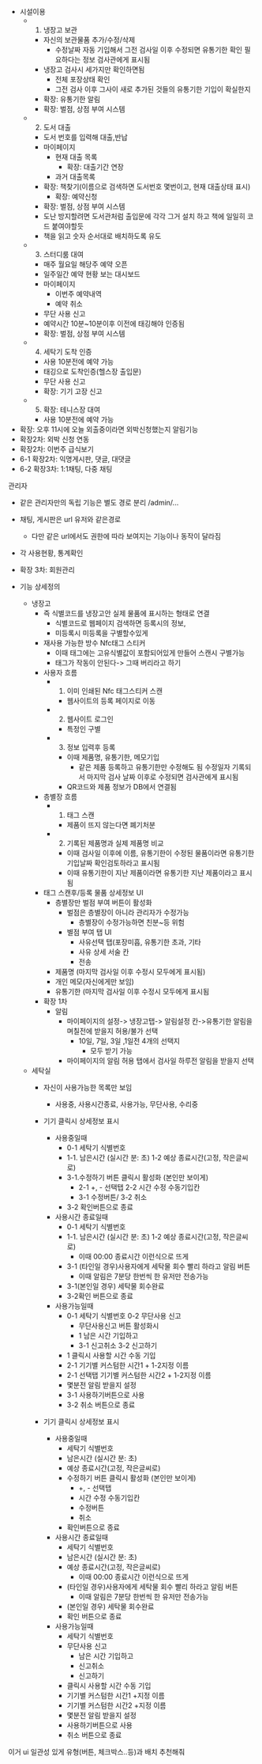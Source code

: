 - 시설이용
	- 1. 냉장고 보관
		- 자신의 보관물품 추가/수정/삭제
			- 수정날짜 자동 기입해서 그전 검사일 이후 수정되면 유통기한 확인 필요하다는 정보 검사관에게 표시됨
		- 냉장고 검사시 세가지만 확인하면됨
			- 전체 포장상태 확인
			- 그전 검사 이후 그사이 새로 추가된 것들의 유통기한 기입이 확실한지 
		- 확장: 유통기한 알림
		- 확장: 벌점, 상점 부여 시스템
	- 2. 도서 대출
		- 도서 번호를 입력해 대출,반납
		- 마이페이지
			- 현재 대출 목록
				- 확장: 대출기간 연장
			- 과거 대출목록
		- 확장: 책찾기(이름으로 검색하면 도서번호 몇번이고, 현재 대출상태 표시)
			- 확장: 예약신청
		- 확장: 벌점, 상점 부여 시스템
		- 도난 방지할려면 도서관처럼 출입문에 각각 그거 설치 하고 책에 일일히 코드 붙여야할듯 
		- 책을 읽고 숫자 순서대로 배치하도록 유도
	- 3. 스터디룸 대여
		- 매주 월요일 해당주 예약 오픈
		- 일주일간 예약 현황 보는 대시보드
		- 마이페이지
			- 이번주 예약내역
			- 예약 취소
		- 무단 사용 신고
		- 예약시간 10분~10분이후 이전에 태깅해야 인증됨
		- 확장: 벌점, 상점 부여 시스템
	- 4. 세탁기 도착 인증
		- 사용 10분전에 예약 가능
		- 태깅으로 도착인증(헬스장 출입문)
		- 무단 사용 신고
		- 확장: 기기 고장 신고
	- 5. 확장: 테니스장 대여
		- 사용 10분전에 예약 가능
- 확장: 오후 11시에 오늘 외출중이라면 외박신청했는지 알림기능
- 확장2차: 외박 신청 연동
- 확장2차: 이번주 급식보기
- 6-1 확장2차: 익명게시판, 댓글, 대댓글
- 6-2 확장3차: 1:1채팅, 다중 채팅

관리자
- 같은 관리자만의 독립 기능은 별도 경로 분리  /admin/... 
- 채팅, 게시판은 url 유저와 같은경로
	- 다만 같은 url에서도 권한에 따라 보여지는 기능이나 동작이 달라짐
- 각 사용현황, 통계확인
- 확장 3차: 회원관리


- 기능 상세정의
	- 냉장고 
		- 즉 식별코드를 냉장고안 실제 물품에 표시하는 형태로 연결
			- 식별코드로 웹페이지 검색하면 등록시의 정보,
			- 미등록시 미등록을 구별할수있게
		- 재사용 가능한 방수 Nfc태그 스티커 
			- 이때 태그에는 고유식별값이 포함되어있게 만들어 스캔시 구별가능
			- 태그가 작동이 안된다-> 그때 버리라고 하기
		- 사용자 흐름
			- 1. 이미 인쇄된 Nfc 태그스티커 스캔
				- 웹사이트의 등록 페이지로 이동
			- 2. 웹사이트 로그인 
				- 특정인 구별
			- 3. 정보 입력후 등록
				- 이때 제품명, 유통기한, 메모기입
					- 같은 제품 등록하고 유통기한만 수정해도 됨 수정일자 기록되서 마지막 검사 날짜 이후로 수정되면 검사관에게 표시됨 
				- QR코드와 제품 정보가 DB에서 연결됨
		- 층별장 흐름
			- 1. 태그 스캔
				- 제품이 뜨지 않는다면 폐기처분
			- 2. 기록된 제품명과 실제 제품명 비교
				- 이때 검사일 이후에 이름, 유통기한이 수정된 물품이라면 유통기한 기입날짜 확인검토하라고 표시됨
				- 이때 유통기한이 지난 제품이라면 유통기한 지난 제품이라고 표시됨
		- 태그 스캔후/등록 물품 상세정보 UI
			- 층별장만 벌점 부여 버튼이 활성화
				- 벌점은 층별장이 아니라 관리자가 수정가능
					- 층별장이 수정가능하면 친분~등 위험
				- 별점 부여 탭 UI
					- 사유선택 탭(포장미흡, 유통기한 초과, 기타
					- 사유 상세 서술 칸
					- 전송
			- 제품명 (마지막 검사일 이후 수정시 모두에게 표시됨)
			- 개인 메모(자신에게만 보임)
			- 유통기한 (마지막 검사일 이후 수정시 모두에게 표시됨
		- 확장 1차
			- 알림
				- 마이페이지의 설정-> 냉장고탭-> 알림설정 칸->유통기한 알림을 며칠전에 받을지 허용/불가 선택
					- 10일, 7일, 3일 ,1일전 4개의 선택지
						- 모두 받기 가능
				- 마이페이지의 알림 허용 탭에서 검사일 하루전 알림을 받을지 선택
	- 세탁실
		- 자신이 사용가능한 목록만 보임
			- 사용중, 사용시간종료, 사용가능, 무단사용, 수리중
		- 기기 클릭시 상세정보 표시
			- 사용중일때
				- 0-1 세탁기 식별번호 
				- 1-1. 남은시간 (실시간 분: 초) 1-2 예상 종료시간(고정, 작은글씨로)
				- 3-1.수정하기 버튼 클릭시 활성화 (본인만 보이게)
					- 2-1 +, - 선택탭 2-2 시간 수정 수동기입칸
					- 3-1 수정버튼/ 3-2 취소
				- 3-2 확인버튼으로 종료
			- 사용시간 종료일때
				- 0-1 세탁기 식별번호 
				- 1-1. 남은시간 (실시간 분: 초) 1-2 예상 종료시간(고정, 작은글씨로)
					- 이때 00:00 종료시간  이런식으로 뜨게
				- 3-1 (타인일 경우)사용자에게 세탁물 회수 빨리 하라고 알림 버튼
					- 이때 알림은 7분당 한번씩 한 유저만 전송가능
				- 3-1(본인일 경우) 세탁물 회수완료
				- 3-2확인 버튼으로 종료
			- 사용가능일때
				- 0-1 세탁기 식별번호 0-2 무단사용 신고
					- 무단사용신고 버튼 활성화시 
					- 1 남은 시간 기입하고 
					- 3-1 신고취소 3-2 신고하기
				- 1  클릭시 사용할 시간 수동 기입
				- 2-1 기기별 커스텀한 시간1 + 1-2지정 이름
				- 2-1 선택탭 기기별 커스텀한 시간2 + 1-2지정 이름
				- 몇분전 알림 받을지 설정 
				- 3-1 사용하기버튼으로 사용
				- 3-2 취소 버튼으로 종료





		- 기기 클릭시 상세정보 표시
			- 사용중일때
				- 세탁기 식별번호 
				- 남은시간 (실시간 분: 초) 
				- 예상 종료시간(고정, 작은글씨로)
				- 수정하기 버튼 클릭시 활성화 (본인만 보이게)
					- +, - 선택탭 
					- 시간 수정 수동기입칸
					- 수정버튼
					- 취소
				- 확인버튼으로 종료
			- 사용시간 종료일때
				- 세탁기 식별번호 
				-  남은시간 (실시간 분: 초) 
				- 예상 종료시간(고정, 작은글씨로)
					- 이때 00:00 종료시간  이런식으로 뜨게
				- (타인일 경우)사용자에게 세탁물 회수 빨리 하라고 알림 버튼
					- 이때 알림은 7분당 한번씩 한 유저만 전송가능
				- (본인일 경우) 세탁물 회수완료
				- 확인 버튼으로 종료
			- 사용가능일때
				- 세탁기 식별번호 
				- 무단사용 신고
					- 남은 시간 기입하고 
					- 신고취소 
					- 신고하기
				- 클릭시 사용할 시간 수동 기입
				- 기기별 커스텀한 시간1 +지정 이름
				- 기기별 커스텀한 시간2 +지정 이름
				- 몇분전 알림 받을지 설정 
				- 사용하기버튼으로 사용
				- 취소 버튼으로 종료

이거 ui 일관성 있게 유형(버튼, 체크박스..등)과 배치 추천해줘